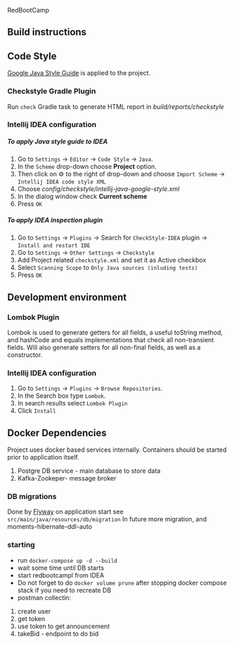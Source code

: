 RedBootCamp

## Build instructions

## Code Style
[Google Java Style Guide](https://google.github.io/styleguide/javaguide.html) is applied to the project.

### Checkstyle Gradle Plugin
Run `check` Gradle task to generate HTML report in *build/reports/checkstyle* 

### Intellij IDEA configuration
##### To apply Java style guide to IDEA
1. Go to `Settings` -> `Editor` -> `Code Style` -> `Java`.
2. In the `Scheme` drop-down choose **Project** option. 
3. Then click on :gear: to the right of drop-down and choose `Import Scheme` -> `Intellij IDEA code style XML`
4. Choose *config/checkstyle/intellij-java-google-style.xml*
5. In the dialog window check **Current scheme**
6. Press `OK`

##### To apply IDEA inspection plugin
1. Go to `Settings` -> `Plugins` -> Search for `CheckStyle-IDEA` plugin -> `Install and restart IDE`
2. Go to `Settings` -> `Other Settings` -> `Checkstyle`
3. Add Project related `checkstyle.xml` and set it as Active checkbox
4. Select `Scanning Scope` to `Only Java sources (inluding tests)`
5. Press `OK` 

## Development environment
### Lombok Plugin 

Lombok is used to generate getters for all fields, a useful toString method, and hashCode and equals implementations that check
all non-transient fields. Will also generate setters for all non-final fields, as well as a constructor. 

### Intellij IDEA configuration
1. Go to `Settings` -> `Plugins` -> `Browse Repositories`.
2. In the Search box type `Lombok`. 
3. In search results select `Lombok Plugin`
4. Click `Install`

## Docker Dependencies
Project uses docker based services internally.
Containers should be started prior to application itself. 

1. Postgre DB service - main database to store data
2. Kafka-Zookeper- message broker

### DB migrations
Done by [Flyway](https://flywaydb.org) on application start see `src/main/java/resources/db/migration`
In future more migration, and moments-hibernate-ddl-auto
### starting
* run `docker-compose up -d --build`
* wait some time until DB starts 
* start redbootcampl from IDEA
* Do not forget to do `docker volume prune` after stopping docker compose stack if you need to recreate DB
* postman collectin: 
1. create user 
2. get token
3. use token to get announcement
4. takeBid - endpoint to do bid

